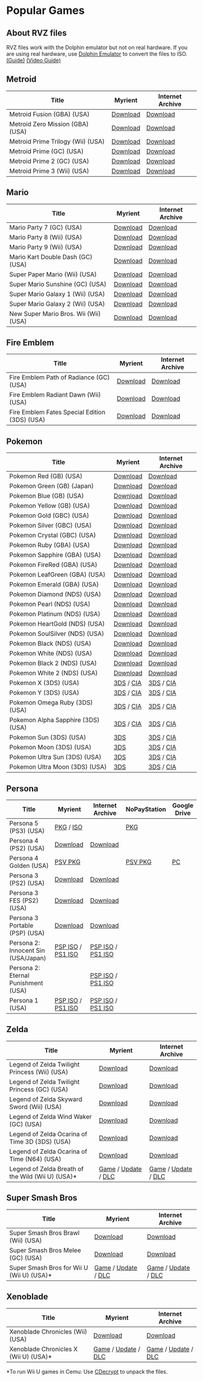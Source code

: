 # Popular Games

## About RVZ files

RVZ files work with the Dolphin emulator but not on real hardware.
If you are using real hardware, use [Dolphin Emulator](https://dolphin-emu.org/) to convert the files to ISO. [(Guide)](https://imgur.com/a/XWmsnoR) [(Video Guide)](https://myrient.erista.me/assets/rvz.mp4)

## Metroid

|**Title**|**Myrient**|**Internet Archive**|
| ------ | ------ | ------ |
| Metroid Fusion (GBA) (USA) | [Download](https://myrient.erista.me/files/No-Intro/Nintendo%20-%20Game%20Boy%20Advance/Metroid%20Fusion%20(USA).zip) | [Download](https://archive.org/download/nointro.gba/Metroid%20Fusion%20%28USA%29.7z) |
| Metroid Zero Mission (GBA) (USA) | [Download](https://myrient.erista.me/files/No-Intro/Nintendo%20-%20Game%20Boy%20Advance/Metroid%20-%20Zero%20Mission%20(USA).zip) | [Download](https://archive.org/download/nointro.gba/Metroid%20-%20Zero%20Mission%20%28USA%29.7z) |
| Metroid Prime Trilogy (Wii) (USA) | [Download](https://myrient.erista.me/files/Redump/Nintendo%20-%20Wii%20-%20NKit%20RVZ%20[zstd-19-128k]/Metroid%20Prime%20Trilogy%20(USA).zip) | [Download](https://archive.org/download/wii_rvz_usa_p2/wii_rvz_usa/Metroid%20Prime%20Trilogy%20%28USA%29.rvz) |
| Metroid Prime (GC) (USA) | [Download](https://myrient.erista.me/files/Redump/Nintendo%20-%20GameCube%20-%20NKit%20RVZ%20[zstd-19-128k]/Metroid%20Prime%20(USA).zip) | [Download](https://archive.org/download/rvz-gc-usa-redump/RVZ-GC-USA-REDUMP/Metroid%20Prime%20%28USA%29%20%28Rev%202%29.rvz) |
| Metroid Prime 2 (GC) (USA) | [Download](https://myrient.erista.me/files/Redump/Nintendo%20-%20GameCube%20-%20NKit%20RVZ%20[zstd-19-128k]/Metroid%20Prime%202%20-%20Echoes%20(USA).zip) | [Download](https://archive.org/download/rvz-gc-usa-redump/RVZ-GC-USA-REDUMP/Metroid%20Prime%202%20-%20Echoes%20%28USA%29.rvz) |
| Metroid Prime 3 (Wii) (USA) | [Download](https://myrient.erista.me/files/Redump/Nintendo%20-%20Wii%20-%20NKit%20RVZ%20[zstd-19-128k]/Metroid%20Prime%203%20-%20Corruption%20(USA).zip) | [Download](https://archive.org/download/wii_rvz_usa_p2/wii_rvz_usa/Metroid%20Prime%203%20-%20Corruption%20%28USA%29.rvz) |



## Mario

|**Title**|**Myrient**|**Internet Archive**|
| ------ | ------ | ------ |
| Mario Party 7 (GC) (USA) | [Download](https://myrient.erista.me/files/Redump/Nintendo%20-%20GameCube%20-%20NKit%20RVZ%20[zstd-19-128k]/Mario%20Party%207%20(USA)%20(Rev%201).zip) | [Download](https://archive.org/download/rvz-gc-usa-redump/RVZ-GC-USA-REDUMP/Mario%20Party%207%20%28USA%29%20%28Rev%201%29.rvz) |
| Mario Party 8 (Wii) (USA) | [Download](https://myrient.erista.me/files/Redump/Nintendo%20-%20Wii%20-%20NKit%20RVZ%20[zstd-19-128k]/Mario%20Party%208%20(USA)%20(Rev%201).zip) | [Download](https://archive.org/download/wii_rvz_usa_p2/wii_rvz_usa/Mario%20Party%208%20%28USA%29%20%28Rev%201%29.rvz) |
| Mario Party 9 (Wii) (USA) | [Download](https://myrient.erista.me/files/Redump/Nintendo%20-%20Wii%20-%20NKit%20RVZ%20[zstd-19-128k]/Mario%20Party%209%20(USA,%20Asia)%20(En,Fr,Es).zip) | [Download](https://archive.org/download/wii_rvz_usa_p2/wii_rvz_usa/Mario%20Party%209%20%28USA%2C%20Asia%29%20%28En%2CFr%2CEs%29.rvz) |
| Mario Kart Double Dash (GC) (USA) | [Download](https://myrient.erista.me/files/Redump/Nintendo%20-%20GameCube%20-%20NKit%20RVZ%20[zstd-19-128k]/Mario%20Kart%20-%20Double%20Dash!!%20(USA).zip) | [Download](https://archive.org/download/rvz-gc-usa-redump/RVZ-GC-USA-REDUMP/Mario%20Kart%20-%20Double%20Dash%21%21%20%28USA%29.rvz) |
| Super Paper Mario (Wii) (USA) | [Download](https://myrient.erista.me/files/Redump/Nintendo%20-%20Wii%20-%20NKit%20RVZ%20[zstd-19-128k]/Super%20Paper%20Mario%20(USA)%20(Rev%202).zip) | [Download](https://archive.org/download/wii_rvz_usa_p3/wii_rvz_usa/Super%20Paper%20Mario%20%28USA%29%20%28Rev%202%29.rvz) |
| Super Mario Sunshine (GC) (USA) | [Download](https://myrient.erista.me/files/Redump/Nintendo%20-%20GameCube%20-%20NKit%20RVZ%20[zstd-19-128k]/Super%20Mario%20Sunshine%20(USA).zip) | [Download](https://archive.org/download/rvz-gc-usa-redump/RVZ-GC-USA-REDUMP/Super%20Mario%20Sunshine%20%28USA%29.rvz) |
| Super Mario Galaxy 1 (Wii) (USA) | [Download](https://myrient.erista.me/files/Redump/Nintendo%20-%20Wii%20-%20NKit%20RVZ%20[zstd-19-128k]/Super%20Mario%20Galaxy%20(USA)%20(En,Fr,Es).zip) | [Download](https://archive.org/download/wii_rvz_usa_p3/wii_rvz_usa/Super%20Mario%20Galaxy%20%28USA%29%20%28En%2CFr%2CEs%29.rvz) |
| Super Mario Galaxy 2 (Wii) (USA) | [Download](https://myrient.erista.me/files/Redump/Nintendo%20-%20Wii%20-%20NKit%20RVZ%20[zstd-19-128k]/Super%20Mario%20Galaxy%202%20(USA)%20(En,Fr,Es).zip) | [Download](https://archive.org/download/wii_rvz_usa_p3/wii_rvz_usa/Super%20Mario%20Galaxy%202%20%28USA%29%20%28En%2CFr%2CEs%29.rvz) |
| New Super Mario Bros. Wii (Wii) (USA) | [Download](https://myrient.erista.me/files/Redump/Nintendo%20-%20Wii%20-%20NKit%20RVZ%20[zstd-19-128k]/New%20Super%20Mario%20Bros.%20Wii%20(USA)%20(En,Fr,Es)%20(Rev%202).zip) | [Download](https://archive.org/download/wii_rvz_usa_p3/wii_rvz_usa/New%20Super%20Mario%20Bros.%20Wii%20%28USA%29%20%28En%2CFr%2CEs%29%20%28Rev%202%29.rvz) |

## Fire Emblem

|**Title**|**Myrient**|**Internet Archive**|
| ------ | ------ | ------ |
| Fire Emblem Path of Radiance (GC) (USA) | [Download](https://myrient.erista.me/files/Redump/Nintendo%20-%20GameCube%20-%20NKit%20RVZ%20[zstd-19-128k]/Fire%20Emblem%20-%20Path%20of%20Radiance%20(USA).zip) | [Download](https://archive.org/download/rvz-gc-usa-redump/RVZ-GC-USA-REDUMP/Fire%20Emblem%20-%20Path%20of%20Radiance%20%28USA%29.rvz) |
| Fire Emblem Radiant Dawn (Wii) (USA) | [Download](https://myrient.erista.me/files/Redump/Nintendo%20-%20Wii%20-%20NKit%20RVZ%20[zstd-19-128k]/Fire%20Emblem%20-%20Radiant%20Dawn%20(USA)%20(Rev%201).zip) | [Download](https://archive.org/download/wii_rvz_usa_p2/wii_rvz_usa/Fire%20Emblem%20-%20Radiant%20Dawn%20%28USA%29%20%28Rev%201%29.rvz) |
| Fire Emblem Fates Special Edition (3DS) (USA) | [Download](https://myrient.erista.me/files/No-Intro/Nintendo%20-%20Nintendo%203DS%20(Encrypted)/Fire%20Emblem%20Fates%20-%20Special%20Edition%20(USA).zip) | [Download](https://archive.org/download/3ds-main-encrypted/Fire%20Emblem%20Fates%20-%20Special%20Edition%20%28USA%29.7z) |

## Pokemon

|**Title**|**Myrient**|**Internet Archive**|
| ------ | ------ | ------ |
| Pokemon Red (GB) (USA) | [Download](https://myrient.erista.me/files/No-Intro/Nintendo%20-%20Game%20Boy/Pokemon%20-%20Red%20Version%20(USA,%20Europe)%20(SGB%20Enhanced).zip) | [Download](https://archive.org/download/pkmn_collection/pkmn%20collection/GB/Pokemon%20-%20Red%20Version%20%28USA%2C%20Europe%29%20%28SGB%20Enhanced%29.zip) |
| Pokemon Green (GB) (Japan) | [Download](https://myrient.erista.me/files/No-Intro/Nintendo%20-%20Game%20Boy/Pocket%20Monsters%20-%20Midori%20(Japan)%20(SGB%20Enhanced).zip) | [Download](https://archive.org/download/pkmn_collection/pkmn%20collection/GB/Pocket%20Monsters%20-%20Midori%20%28Japan%29%20%28SGB%20Enhanced%29.zip) |
| Pokemon Blue (GB) (USA) | [Download](https://myrient.erista.me/files/No-Intro/Nintendo%20-%20Game%20Boy/Pokemon%20-%20Blue%20Version%20(USA,%20Europe)%20(SGB%20Enhanced).zip) | [Download](https://archive.org/download/pkmn_collection/pkmn%20collection/GB/Pokemon%20-%20Blue%20Version%20%28USA%2C%20Europe%29%20%28SGB%20Enhanced%29.zip) |
| Pokemon Yellow (GB) (USA) | [Download](https://myrient.erista.me/files/No-Intro/Nintendo%20-%20Game%20Boy/Pokemon%20-%20Yellow%20Version%20-%20Special%20Pikachu%20Edition%20(USA,%20Europe)%20(CGB+SGB%20Enhanced).zip) | [Download](https://archive.org/download/pkmn_collection/pkmn%20collection/GB/Pokemon%20-%20Yellow%20Version%20-%20Special%20Pikachu%20Edition%20%28USA%2C%20Europe%29%20%28CGB%2BSGB%20Enhanced%29.zip) |
| Pokemon Gold (GBC) (USA) | [Download](https://myrient.erista.me/files/No-Intro/Nintendo%20-%20Game%20Boy%20Color/Pokemon%20-%20Gold%20Version%20(USA,%20Europe)%20(SGB%20Enhanced)%20(GB%20Compatible).zip) | [Download](https://archive.org/download/pkmn_collection/pkmn%20collection/GBC/Pokemon%20-%20Gold%20Version%20%28USA%2C%20Europe%29%20%28SGB%20Enhanced%29%20%28GB%20Compatible%29.zip) |
| Pokemon Silver (GBC) (USA) | [Download](https://myrient.erista.me/files/No-Intro/Nintendo%20-%20Game%20Boy%20Color/Pokemon%20-%20Silver%20Version%20(USA,%20Europe)%20(SGB%20Enhanced)%20(GB%20Compatible).zip) | [Download](https://archive.org/download/pkmn_collection/pkmn%20collection/GBC/Pokemon%20-%20Silver%20Version%20%28USA%2C%20Europe%29%20%28SGB%20Enhanced%29%20%28GB%20Compatible%29.zip) |
| Pokemon Crystal (GBC) (USA) | [Download](https://myrient.erista.me/files/No-Intro/Nintendo%20-%20Game%20Boy%20Color/Pokemon%20-%20Crystal%20Version%20(USA).zip) | [Download](https://archive.org/download/pkmn_collection/pkmn%20collection/GBC/Pokemon%20-%20Crystal%20Version%20%28USA%29.zip) |
| Pokemon Ruby (GBA) (USA) | [Download](https://myrient.erista.me/files/No-Intro/Nintendo%20-%20Game%20Boy%20Advance/Pokemon%20-%20Ruby%20Version%20(USA,%20Europe).zip) | [Download](https://archive.org/download/pkmn_collection/pkmn%20collection/GBA/Pokemon%20-%20Ruby%20Version%20%28USA%29.zip) |
| Pokemon Sapphire (GBA) (USA) | [Download](https://myrient.erista.me/files/No-Intro/Nintendo%20-%20Game%20Boy%20Advance/Pokemon%20-%20Sapphire%20Version%20(USA,%20Europe).zip) | [Download](https://archive.org/download/pkmn_collection/pkmn%20collection/GBA/Pokemon%20-%20Sapphire%20Version%20%28USA%29.zip) |
| Pokemon FireRed (GBA) (USA) | [Download](https://myrient.erista.me/files/No-Intro/Nintendo%20-%20Game%20Boy%20Advance/Pokemon%20-%20FireRed%20Version%20(USA,%20Europe).zip) | [Download](https://archive.org/download/pkmn_collection/pkmn%20collection/GBA/Pokemon%20-%20FireRed%20Version%20%28USA%29.zip) |
| Pokemon LeafGreen (GBA) (USA) | [Download](https://myrient.erista.me/files/No-Intro/Nintendo%20-%20Game%20Boy%20Advance/Pokemon%20-%20LeafGreen%20Version%20(USA,%20Europe).zip) | [Download](https://archive.org/download/pkmn_collection/pkmn%20collection/GBA/Pokemon%20-%20LeafGreen%20Version%20%28USA%29.zip) |
| Pokemon Emerald (GBA) (USA) | [Download](https://myrient.erista.me/files/No-Intro/Nintendo%20-%20Game%20Boy%20Advance/Pokemon%20-%20Emerald%20Version%20(USA,%20Europe).zip) | [Download](https://archive.org/download/pkmn_collection/pkmn%20collection/GBA/Pokemon%20-%20Emerald%20Version%20%28USA%2C%20Europe%29.zip) |
| Pokemon Diamond (NDS) (USA) | [Download](https://myrient.erista.me/files/No-Intro/Nintendo%20-%20Nintendo%20DS%20(Encrypted)/Pokemon%20-%20Diamond%20Version%20(USA)%20(Rev%205).zip) | [Download](https://archive.org/download/pkmn_collection/pkmn%20collection/NDS/Pokemon%20-%20Diamond%20Version%20%28USA%29%20%28Rev%205%29.zip) |
| Pokemon Pearl (NDS) (USA) | [Download](https://myrient.erista.me/files/No-Intro/Nintendo%20-%20Nintendo%20DS%20(Encrypted)/Pokemon%20-%20Pearl%20Version%20(USA)%20(Rev%205).zip) | [Download](https://archive.org/download/pkmn_collection/pkmn%20collection/NDS/Pokemon%20-%20Pearl%20Version%20%28USA%29%20%28Rev%205%29.zip) |
| Pokemon Platinum (NDS) (USA) | [Download](https://myrient.erista.me/files/No-Intro/Nintendo%20-%20Nintendo%20DS%20(Encrypted)/Pokemon%20-%20Platinum%20Version%20(USA).zip) | [Download](https://archive.org/download/pkmn_collection/pkmn%20collection/NDS/Pokemon%20-%20Platinum%20Version%20%28USA%29.zip) |
| Pokemon HeartGold (NDS) (USA) | [Download](https://myrient.erista.me/files/No-Intro/Nintendo%20-%20Nintendo%20DS%20(Encrypted)/Pokemon%20-%20HeartGold%20Version%20(USA).zip) | [Download](https://archive.org/download/pkmn_collection/pkmn%20collection/NDS/Pokemon%20-%20HeartGold%20Version%20%28USA%29.zip) |
| Pokemon SoulSilver (NDS) (USA) | [Download](https://myrient.erista.me/files/No-Intro/Nintendo%20-%20Nintendo%20DS%20(Encrypted)/Pokemon%20-%20SoulSilver%20Version%20(USA,%20Australia).zip) | [Download](https://archive.org/download/pkmn_collection/pkmn%20collection/NDS/Pokemon%20-%20SoulSilver%20Version%20%28USA%29.zip) |
| Pokemon Black (NDS) (USA) | [Download](https://myrient.erista.me/files/No-Intro/Nintendo%20-%20Nintendo%20DS%20(Encrypted)/Pokemon%20-%20Black%20Version%20(USA,%20Europe)%20(NDSi%20Enhanced).zip) | [Download](https://archive.org/download/pkmn_collection/pkmn%20collection/NDS/Pokemon%20-%20Black%20Version%20%28USA%2C%20Europe%29%20%28NDSi%20Enhanced%29.zip) |
| Pokemon White (NDS) (USA) | [Download](https://myrient.erista.me/files/No-Intro/Nintendo%20-%20Nintendo%20DS%20(Encrypted)/Pokemon%20-%20White%20Version%20(USA,%20Europe)%20(NDSi%20Enhanced).zip) | [Download](https://archive.org/download/pkmn_collection/pkmn%20collection/NDS/Pokemon%20-%20White%20Version%20%28USA%2C%20Europe%29%20%28NDSi%20Enhanced%29.zip) |
| Pokemon Black 2 (NDS) (USA) | [Download](https://myrient.erista.me/files/No-Intro/Nintendo%20-%20Nintendo%20DS%20(Encrypted)/Pokemon%20-%20Black%20Version%202%20(USA,%20Europe)%20(NDSi%20Enhanced).zip) | [Download](https://archive.org/download/pkmn_collection/pkmn%20collection/NDS/Pokemon%20-%20Black%20Version%202%20%28USA%2C%20Europe%29%20%28NDSi%20Enhanced%29.zip) |
| Pokemon White 2 (NDS) (USA) | [Download](https://myrient.erista.me/files/No-Intro/Nintendo%20-%20Nintendo%20DS%20(Encrypted)/Pokemon%20-%20White%20Version%202%20(USA,%20Europe)%20(NDSi%20Enhanced).zip) | [Download](https://archive.org/download/pkmn_collection/pkmn%20collection/NDS/Pokemon%20-%20White%20Version%202%20%28USA%2C%20Europe%29%20%28NDSi%20Enhanced%29.zip) |
| Pokemon X (3DS) (USA) | [3DS](https://myrient.erista.me/files/No-Intro/Nintendo%20-%20Nintendo%203DS%20(Encrypted)/Pokemon%20X%20(USA)%20(En,Ja,Fr,De,Es,It,Ko).zip) / [CIA](https://myrient.erista.me/files/No-Intro/Nintendo%20-%20Nintendo%203DS%20(Digital)%20(Deprecated)/Pokemon%20X%20(World)%20(En,Ja,Fr,De,Es,It,Ko)%20(Legit%20CIA).zip) | [3DS](https://archive.org/download/pkmn_collection/3DS/Pokemon%20X%20%28USA%29%20%28En%2CJa%2CFr%2CDe%2CEs%2CIt%2CKo%29%20%283DS%29.7z) / [CIA](https://archive.org/download/pkmn_collection/3DS/Pokemon%20X%20%28USA%29%20%28En%2CJa%2CFr%2CDe%2CEs%2CIt%2CKo%29%20%28CIA%29.7z) |
| Pokemon Y (3DS) (USA) | [3DS](https://myrient.erista.me/files/No-Intro/Nintendo%20-%20Nintendo%203DS%20(Encrypted)/Pokemon%20Y%20(USA)%20(En,Ja,Fr,De,Es,It,Ko).zip) / [CIA](https://myrient.erista.me/files/No-Intro/Nintendo%20-%20Nintendo%203DS%20(Digital)%20(Deprecated)/Pokemon%20Y%20(World)%20(En,Ja,Fr,De,Es,It,Ko)%20(Legit%20CIA).zip) | [3DS](https://archive.org/download/pkmn_collection/3DS/Pokemon%20Y%20%28USA%29%20%28En%2CJa%2CFr%2CDe%2CEs%2CIt%2CKo%29%20%283DS%29.7z) / [CIA](https://archive.org/download/pkmn_collection/3DS/Pokemon%20Y%20%28USA%29%20%28En%2CJa%2CFr%2CDe%2CEs%2CIt%2CKo%29%20%28CIA%29.7z) |
| Pokemon Omega Ruby (3DS) (USA) | [3DS](https://myrient.erista.me/files/No-Intro/Nintendo%20-%20Nintendo%203DS%20(Encrypted)/Pokemon%20Omega%20Ruby%20(USA)%20(En,Ja,Fr,De,Es,It,Ko)%20(Rev%202).zip) / [CIA](https://myrient.erista.me/files/No-Intro/Nintendo%20-%20Nintendo%203DS%20(Digital)%20(Deprecated)/Pokemon%20-%20Omega%20Ruby%20(World)%20(En,Ja,Fr,De,Es,It,Ko)%20(Legit%20CIA).zip) | [3DS](https://archive.org/download/pkmn_collection/3DS/Pokemon%20Omega%20Ruby%20%28USA%29%20%28En%2CJa%2CFr%2CDe%2CEs%2CIt%2CKo%29%20%28Rev%202%29%20%283DS%29.7z) / [CIA](https://archive.org/download/pkmn_collection/3DS/Pokemon%20Omega%20Ruby%20%28USA%29%20%28En%2CJa%2CFr%2CDe%2CEs%2CIt%2CKo%29%20%28Rev%202%29%20%28CIA%29.7z) |
| Pokemon Alpha Sapphire (3DS) (USA) | [3DS](https://myrient.erista.me/files/No-Intro/Nintendo%20-%20Nintendo%203DS%20(Encrypted)/Pokemon%20Alpha%20Sapphire%20(USA)%20(En,Ja,Fr,De,Es,It,Ko)%20(Rev%202).zip) / [CIA](https://myrient.erista.me/files/No-Intro/Nintendo%20-%20Nintendo%203DS%20(Digital)%20(Deprecated)/Pokemon%20-%20Alpha%20Sapphire%20(World)%20(En,Ja,Fr,De,Es,It,Ko)%20(Legit%20CIA).zip) | [3DS](https://archive.org/download/pkmn_collection/3DS/Pokemon%20Alpha%20Sapphire%20%28USA%29%20%28En%2CJa%2CFr%2CDe%2CEs%2CIt%2CKo%29%20%28Rev%202%29%20%283DS%29.7z) / [CIA](https://archive.org/download/pkmn_collection/3DS/Pokemon%20Alpha%20Sapphire%20%28USA%29%20%28En%2CJa%2CFr%2CDe%2CEs%2CIt%2CKo%29%20%28Rev%202%29%20%28CIA%29.7z) |
| Pokemon Sun (3DS) (USA) |  [3DS](https://myrient.erista.me/files/No-Intro/Nintendo%20-%20Nintendo%203DS%20(Encrypted)/Pokemon%20Sun%20(USA)%20(En,Ja,Fr,De,Es,It,Zh,Ko).zip) | [3DS](https://archive.org/download/pkmn_collection/3DS/Pokemon%20Sun%20%28USA%29%20%28En%2CJa%2CFr%2CDe%2CEs%2CIt%2CZh%2CKo%29%20%283DS%29.7z) / [CIA](https://archive.org/download/pkmn_collection/3DS/Pokemon%20Sun%20%28USA%29%20%28En%2CJa%2CFr%2CDe%2CEs%2CIt%2CZh%2CKo%29%20%28CIA%29.7z) |
| Pokemon Moon (3DS) (USA) | [3DS](https://myrient.erista.me/files/No-Intro/Nintendo%20-%20Nintendo%203DS%20(Encrypted)/Pokemon%20Moon%20(USA)%20(En,Ja,Fr,De,Es,It,Zh,Ko).zip) | [3DS](https://archive.org/download/pkmn_collection/3DS/Pokemon%20Moon%20%28USA%29%20%28En%2CJa%2CFr%2CDe%2CEs%2CIt%2CZh%2CKo%29%20%283DS%29.7z) / [CIA](https://archive.org/download/pkmn_collection/3DS/Pokemon%20Moon%20%28USA%29%20%28En%2CJa%2CFr%2CDe%2CEs%2CIt%2CZh%2CKo%29%20%28CIA%29.7z) |
| Pokemon Ultra Sun (3DS) (USA) | [3DS](https://myrient.erista.me/files/No-Intro/Nintendo%20-%20Nintendo%203DS%20(Encrypted)/Pokemon%20Ultra%20Sun%20(USA)%20(En,Ja,Fr,De,Es,It,Zh,Ko).zip) | [3DS](https://archive.org/download/pkmn_collection/3DS/Pokemon%20Ultra%20Sun%20%28USA%29%20%28En%2CJa%2CFr%2CDe%2CEs%2CIt%2CZh%2CKo%29%20%283DS%29.7z) / [CIA](https://archive.org/download/pkmn_collection/3DS/Pokemon%20Ultra%20Sun%20%28USA%29%20%28En%2CJa%2CFr%2CDe%2CEs%2CIt%2CZh%2CKo%29%20%28CIA%29.7z) |
| Pokemon Ultra Moon (3DS) (USA) | [3DS](https://myrient.erista.me/files/No-Intro/Nintendo%20-%20Nintendo%203DS%20(Encrypted)/Pokemon%20Ultra%20Moon%20(USA)%20(En,Ja,Fr,De,Es,It,Zh,Ko).zip) | [3DS](https://archive.org/download/pkmn_collection/3DS/Pokemon%20Ultra%20Moon%20%28USA%29%20%28En%2CJa%2CFr%2CDe%2CEs%2CIt%2CZh%2CKo%29%20%283DS%29.7z) / [CIA](https://archive.org/download/pkmn_collection/3DS/Pokemon%20Ultra%20Moon%20%28USA%29%20%28En%2CJa%2CFr%2CDe%2CEs%2CIt%2CZh%2CKo%29%20%28CIA%29.7z) |

## Persona

|**Title**|**Myrient**|**Internet Archive**|**NoPayStation**|**Google Drive**|
| ------ | ------ | ------ | ------ | ------ |
| Persona 5 (PS3) (USA) | [PKG](https://myrient.erista.me/files/No-Intro/Sony%20-%20PlayStation%203%20(PSN)%20(Content)/Persona%205%20(USA).zip) / [ISO](https://myrient.erista.me/files/Redump/Sony%20-%20PlayStation%203/Persona%205%20(USA).zip) || [PKG](https://nopaystation.com/view/PS3/NPUB31848/HDDBOOTPERSONA05/1?version=1) ||
| Persona 4 (PS2) (USA) | [Download](https://myrient.erista.me/files/Redump/Sony%20-%20PlayStation%202/Shin%20Megami%20Tensei%20-%20Persona%204%20(USA).zip) | [Download](https://archive.org/download/redumpSonyPlaystation2UsaGames2018Aug01Part2/Shin%20Megami%20Tensei%20-%20Persona%204%20%28USA%29.7z) |||
| Persona 4 Golden (USA) | [PSV PKG](https://myrient.erista.me/files/No-Intro/Sony%20-%20PlayStation%20Vita%20(PSN)%20(Content)/Persona%204%20Golden%20(USA).zip) || [PSV PKG](https://nopaystation.com/view/PSV/PCSE00120/PERSONA4GOLDEN01/1?version=1.01) | [PC](https://drive.google.com/file/d/1dALfgu038IyOiT2rCd4iK1tfy7Q55DBO/view?usp=sharing) |
| Persona 3 (PS2) (USA) | [Download](https://myrient.erista.me/files/Redump/Sony%20-%20PlayStation%202/Shin%20Megami%20Tensei%20-%20Persona%203%20(USA).zip) | [Download](https://archive.org/download/redumpSonyPlaystation2UsaGames2018Aug01Part2/Shin%20Megami%20Tensei%20-%20Persona%203%20%28USA%29.7z) |||
| Persona 3 FES (PS2) (USA) | [Download](https://myrient.erista.me/files/Redump/Sony%20-%20PlayStation%202/Shin%20Megami%20Tensei%20-%20Persona%203%20FES%20(USA).zip) | [Download](https://archive.org/download/redumpSonyPlaystation2UsaGames2018Aug01Part2/Shin%20Megami%20Tensei%20-%20Persona%203%20FES%20%28USA%29.7z) |||
| Persona 3 Portable (PSP) (USA) | [Download](https://myrient.erista.me/files/Redump/Sony%20-%20PlayStation%20Portable/Shin%20Megami%20Tensei%20-%20Persona%203%20Portable%20(USA).zip) | [Download](https://archive.org/download/redump.psp.p2/Shin%20Megami%20Tensei%20-%20Persona%203%20Portable%20%28USA%29.zip) |||
| Persona 2: Innocent Sin (USA/Japan) | [PSP ISO](https://myrient.erista.me/files/Redump/Sony%20-%20PlayStation%20Portable/Shin%20Megami%20Tensei%20-%20Persona%202%20-%20Innocent%20Sin%20(USA).zip) / [PS1 ISO](https://myrient.erista.me/files/Redump/Sony%20-%20PlayStation/Persona%202%20-%20Tsumi%20-%20Innocent%20Sin%20(Japan).zip) | [PSP ISO](https://archive.org/download/redump.psp.p2/Shin%20Megami%20Tensei%20-%20Persona%202%20-%20Innocent%20Sin%20%28USA%29.zip) / [PS1 ISO](https://archive.org/download/redump.psx.p3/Persona%202%20-%20Tsumi%20-%20Innocent%20Sin%20%28Japan%29.zip) |||
| Persona 2: Eternal Punishment (USA) || [PSP ISO](https://archive.org/download/persona-2-eternal-punishment-english-v-1.00.iso.-7z/Persona%202%20-%20Eternal%20Punishment%20%28English%20v1.00%29.iso.7z) / [PS1 ISO](https://archive.org/download/redump.psx.p3/Persona%202%20-%20Eternal%20Punishment%20%28USA%29.zip) |||
| Persona 1 (USA) | [PSP ISO](https://myrient.erista.me/files/Redump/Sony%20-%20PlayStation%20Portable/Shin%20Megami%20Tensei%20-%20Persona%20(USA).zip) / [PS1 ISO](https://myrient.erista.me/files/Redump/Sony%20-%20PlayStation/Persona%20(USA).zip) | [PSP ISO](https://archive.org/download/redump.psp.p2/Shin%20Megami%20Tensei%20-%20Persona%20%28USA%29.zip) / [PS1 ISO](https://archive.org/download/redump.psx.p3/Persona%20%28USA%29.zip) |||

## Zelda

|**Title**|**Myrient**|**Internet Archive**|
| ------ | ------ | ------ |
| Legend of Zelda Twilight Princess (Wii) (USA) | [Download](https://myrient.erista.me/files/Redump/Nintendo%20-%20Wii%20-%20NKit%20RVZ%20[zstd-19-128k]/Legend%20of%20Zelda,%20The%20-%20Twilight%20Princess%20(USA)%20(En,Fr,Es)%20(Rev%202).zip) | [Download](https://archive.org/download/wii_rvz_usa_p2/wii_rvz_usa/Legend%20of%20Zelda%2C%20The%20-%20Twilight%20Princess%20%28USA%29%20%28En%2CFr%2CEs%29%20%28Rev%202%29.rvz) |
| Legend of Zelda Twilight Princess (GC) (USA) | [Download](https://myrient.erista.me/files/Redump/Nintendo%20-%20GameCube%20-%20NKit%20RVZ%20[zstd-19-128k]/Legend%20of%20Zelda,%20The%20-%20Twilight%20Princess%20(USA).zip) | [Download](https://archive.org/download/rvz-gc-usa-redump/RVZ-GC-USA-REDUMP/Legend%20of%20Zelda%2C%20The%20-%20Twilight%20Princess%20%28USA%29.rvz) |
| Legend of Zelda Skyward Sword (Wii) (USA) | [Download](https://myrient.erista.me/files/Redump/Nintendo%20-%20Wii%20-%20NKit%20RVZ%20[zstd-19-128k]/Legend%20of%20Zelda,%20The%20-%20Skyward%20Sword%20(USA)%20(En,Fr,Es)%20(Rev%202).zip) | [Download](https://archive.org/download/wii_rvz_usa_p2/wii_rvz_usa/Legend%20of%20Zelda%2C%20The%20-%20Skyward%20Sword%20%28USA%29%20%28En%2CFr%2CEs%29%20%28Rev%202%29.rvz) |
| Legend of Zelda Wind Waker (GC) (USA) | [Download](https://myrient.erista.me/files/Redump/Nintendo%20-%20GameCube%20-%20NKit%20RVZ%20[zstd-19-128k]/Legend%20of%20Zelda,%20The%20-%20The%20Wind%20Waker%20(USA).zip) | [Download](https://archive.org/download/rvz-gc-usa-redump/RVZ-GC-USA-REDUMP/Legend%20of%20Zelda%2C%20The%20-%20The%20Wind%20Waker%20%28USA%29.rvz) |
| Legend of Zelda Ocarina of Time 3D (3DS) (USA) | [Download](https://myrient.erista.me/files/No-Intro/Nintendo%20-%20Nintendo%203DS%20(Encrypted)/Legend%20of%20Zelda,%20The%20-%20Ocarina%20of%20Time%203D%20(USA)%20(En,Fr,Es).zip) | [Download](https://archive.org/download/nintendo-3ds-complete-collection/3DS0033%20-%20The%20Legend%20of%20Zelda%20Ocarina%20of%20Time%203D%20%28U%29.3ds.7z) |
| Legend of Zelda Ocarina of Time (N64) (USA) | [Download](https://myrient.erista.me/files/No-Intro/Nintendo%20-%20Nintendo%2064%20(BigEndian)/Legend%20of%20Zelda,%20The%20-%20Ocarina%20of%20Time%20(USA).zip) | [Download](https://archive.org/download/pkmn_collection/Legend%20of%20Zelda%2C%20The%20-%20Ocarina%20of%20Time%20%28USA%29.zip) |
| Legend of Zelda Breath of the Wild (Wii U) (USA)* | [Game](https://myrient.erista.me/files/No-Intro/Nintendo%20-%20Wii%20U%20(Digital)%20(CDN)/Legend%20of%20Zelda,%20The%20-%20Breath%20of%20the%20Wild%20(USA).zip) / [Update](https://myrient.erista.me/files/No-Intro/Nintendo%20-%20Wii%20U%20(Digital)%20(CDN)/Legend%20of%20Zelda,%20The%20-%20Breath%20of%20the%20Wild%20(USA)%20(Update).zip) / [DLC](https://myrient.erista.me/files/No-Intro/Nintendo%20-%20Wii%20U%20(Digital)%20(CDN)/Legend%20of%20Zelda,%20The%20-%20Breath%20of%20the%20Wild%20(USA)%20(DLC).zip) | [Game](https://archive.org/download/wii-u-retail-nus-usa/The%20Legend%20of%20Zelda%20Breath%20of%20the%20Wild%20%5B00050000101C9400%5D.7z) / [Update](https://archive.org/download/wii-u-retail-nus-usa/The%20Legend%20of%20Zelda%20Breath%20of%20the%20Wild%20%5B0005000E101C9400%5D%20%5BUPDATE%20v208%5D.7z) / [DLC](https://archive.org/download/wii-u-retail-nus-usa/The%20Legend%20of%20Zelda%20Breath%20of%20the%20Wild%20%5B0005000C101C9400%5D%20%5BDLC%5D.7z) |

## Super Smash Bros

|**Title**|**Myrient**|**Internet Archive**|
| ------ | ------ | ------ |
| Super Smash Bros Brawl (Wii) (USA) | [Download](https://myrient.erista.me/files/Redump/Nintendo%20-%20Wii%20-%20NKit%20RVZ%20[zstd-19-128k]/Super%20Smash%20Bros.%20Brawl%20(USA)%20(Rev%202).zip) | [Download](https://archive.org/download/wii_rvz_usa_p3/wii_rvz_usa/Super%20Smash%20Bros.%20Brawl%20%28USA%29%20%28Rev%202%29.rvz) |
| Super Smash Bros Melee (GC) (USA) | [Download](https://myrient.erista.me/files/Redump/Nintendo%20-%20GameCube%20-%20NKit%20RVZ%20[zstd-19-128k]/Super%20Smash%20Bros.%20Melee%20(USA)%20(En,Ja)%20(Rev%202).zip) | [Download](https://archive.org/download/rvz-gc-usa-redump/RVZ-GC-USA-REDUMP/Super%20Smash%20Bros.%20Melee%20%28USA%29%20%28En%2CJa%29%20%28Rev%202%29.rvz) |
| Super Smash Bros for Wii U (Wii U) (USA)* | [Game](https://myrient.erista.me/files/No-Intro/Nintendo%20-%20Wii%20U%20(Digital)%20(CDN)/Super%20Smash%20Bros.%20for%20Wii%20U%20(USA)%20(En,Fr,Es).zip) / [Update](https://myrient.erista.me/files/No-Intro/Nintendo%20-%20Wii%20U%20(Digital)%20(CDN)/Super%20Smash%20Bros.%20for%20Wii%20U%20(USA)%20(En,Fr,Es)%20(Update).zip) / [DLC](https://myrient.erista.me/files/No-Intro/Nintendo%20-%20Wii%20U%20(Digital)%20(CDN)/Super%20Smash%20Bros.%20for%20Wii%20U%20(USA)%20(En,Fr,Es)%20(v96)%20(DLC).zip) | [Game](https://archive.org/download/wii-u-retail-nus-usa/Super%20Smash%20Bros.%20for%20Wii%20U%20%5B0005000010144F00%5D.7z) / [Update](https://archive.org/download/wii-u-retail-nus-usa/Super%20Smash%20Bros.%20for%20Wii%20U%20%5B0005000E10144F00%5D%20%5BUPDATE%20v304%5D.7z) / [DLC](https://archive.org/download/wii-u-retail-nus-usa/Super%20Smash%20Bros.%20for%20Wii%20U%20%5B0005000C10144F00%5D%20%5BDLC%5D.7z) |

## Xenoblade

|**Title**|**Myrient**|**Internet Archive**|
| ------ | ------ | ------ |
| Xenoblade Chronicles (Wii) (USA) | [Download](https://myrient.erista.me/files/Redump/Nintendo%20-%20Wii%20-%20NKit%20RVZ%20[zstd-19-128k]/Xenoblade%20Chronicles%20(USA,%20Asia)%20(En,Fr,Es).zip) | [Download](https://archive.org/download/wii_rvz_usa_p4/wii_rvz_usa/Xenoblade%20Chronicles%20%28USA%2C%20Asia%29%20%28En%2CFr%2CEs%29.rvz) |
| Xenoblade Chronicles X (Wii U) (USA)* | [Game](https://myrient.erista.me/files/No-Intro/Nintendo%20-%20Wii%20U%20(Digital)%20(CDN)/Xenoblade%20Chronicles%20X%20(USA)%20(En,Fr,Es).zip) / [Update](https://myrient.erista.me/files/No-Intro/Nintendo%20-%20Wii%20U%20(Digital)%20(CDN)/Xenoblade%20Chronicles%20X%20(USA)%20(En,Fr,Es)%20(Update).zip) / [DLC](https://myrient.erista.me/files/No-Intro/Nintendo%20-%20Wii%20U%20(Digital)%20(CDN)/Xenoblade%20Chronicles%20X%20(USA)%20(En,Fr,Es)%20(v0)%20(DLC).zip) | [Game](https://archive.org/download/wii-u-retail-nus-usa/Xenoblade%20Chronicles%20X%20%5B00050000101C4D00%5D.7z) / [Update](https://archive.org/download/wii-u-retail-nus-usa/Xenoblade%20Chronicles%20X%20%5B0005000E101C4D00%5D%20%5BUPDATE%20v48%5D.7z) / [DLC](https://archive.org/download/wii-u-retail-nus-usa/Xenoblade%20Chronicles%20X%20%5B0005000C101C4D00%5D%20%5BDLC%5D.7z) |
*To run Wii U games in Cemu: Use [CDecrypt](https://github.com/VitaSmith/cdecrypt/releases) to unpack the files.
